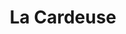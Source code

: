 ---
title: "La Cardeuse"
url: /ciudad-autonoma-de-buenos-aires/la-cardeuse-avenida-belgrano/
shop: Möbel
---